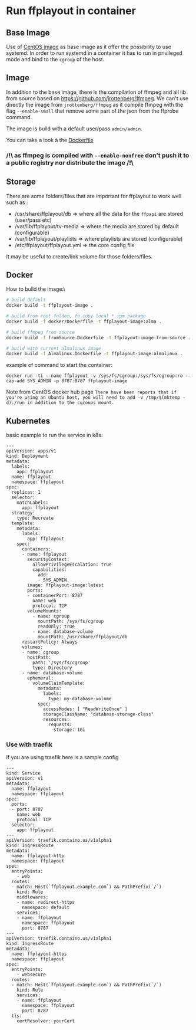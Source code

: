 # Run ffplayout in container


## Base Image

Use of [CentOS image](https://hub.docker.com/_/centos) as base image as it offer the possibility to use systemd.
In order to run systemd in a container it has to run in privileged mode and bind to the `cgroup` of the host.

## Image

In addition to the base image, there is the compilation of ffmpeg and all lib from source based on https://github.com/jrottenberg/ffmpeg.
We can't use directly the image from `jrottenberg/ffmpeg` as it compile ffmpeg with the flag `--enable-small` that remove some part of the json from the ffprobe command.

The image is build with a default user/pass `admin/admin`.

You can take a look à the [Dockerfile](Dockerfile)

### /!\ as ffmpeg is compiled with `--enable-nonfree` don't push it to a public registry nor distribute the image /!\

## Storage

There are some folders/files that are important for ffplayout to work well such as :
 - /usr/share/ffplayout/db => where all the data for the `ffpapi` are stored (user/pass etc)
 - /var/lib/ffplayout/tv-media => where the media are stored by default (configurable)
 - /var/lib/ffplayout/playlists => where playlists are stored (configurable)
 - /etc/ffplayout/ffplayout.yml => the core config file

It may be useful to create/link volume for those folders/files.

## Docker

How to build the image:\
```BASH
# build default
docker build -t ffplayout-image .

# build from root folder, to copy local *.rpm package
docker build -f docker/Dockerfile -t ffplayout-image:alma .

# build ffmpeg from source
docker build -f fromSource.Dockerfile -t ffplayout-image:from-source .

# build with current almalinux image
docker build -f Almalinux.Dockerfile -t ffplayout-image:almalinux .
```

example of command to start the container:

`docker run -ti --name ffplayout -v /sys/fs/cgroup:/sys/fs/cgroup:ro --cap-add SYS_ADMIN -p 8787:8787 ffplayout-image`

Note from CentOS docker hub page
`
There have been reports that if you're using an Ubuntu host, you will need to add -v /tmp/$(mktemp -d):/run in addition to the cgroups mount.
`

## Kubernetes

basic example to run the service in k8s:
```
---
apiVersion: apps/v1
kind: Deployment
metadata:
  labels:
    app: ffplayout
  name: ffplayout
  namespace: ffplayout
spec:
  replicas: 1
  selector:
    matchLabels:
      app: ffplayout
  strategy:
    type: Recreate
  template:
    metadata:
      labels:
        app: ffplayout
    spec:
      containers:
      - name: ffplayout
        securityContext:
          allowPrivilegeEscalation: true
          capabilities:
            add:
            - SYS_ADMIN
        image: ffplayout-image:latest
        ports:
        - containerPort: 8787
          name: web
          protocol: TCP
        volumeMounts:
          - name: cgroup
            mountPath: /sys/fs/cgroup
            readOnly: true
          - name: database-volume
            mountPath: /usr/share/ffplayout/db
      restartPolicy: Always
      volumes:
      - name: cgroup
        hostPath:
          path: '/sys/fs/cgroup'
          type: Directory
      - name: database-volume
        ephemeral:
          volumeClaimTemplate:
            metadata:
              labels:
                type: my-database-volume
            spec:
              accessModes: [ "ReadWriteOnce" ]
              storageClassName: "database-storage-class"
              resources:
                requests:
                  storage: 1Gi
```



### Use with traefik

If you are using traefik here is a sample config
```
---
kind: Service
apiVersion: v1
metadata:
  name: ffplayout
  namespace: ffplayout
spec:
  ports:
  - port: 8787
    name: web
    protocol: TCP
  selector:
    app: ffplayout
---
apiVersion: traefik.containo.us/v1alpha1
kind: IngressRoute
metadata:
  name: ffplayout-http
  namespace: ffplayout
spec:
  entryPoints:
    - web
  routes:
  - match: Host(`ffplayout.example.com`) && PathPrefix(`/`)
    kind: Rule
    middlewares:
    - name: redirect-https
      namespace: default
    services:
    - name: ffplayout
      namespace: ffplayout
      port: 8787
---
apiVersion: traefik.containo.us/v1alpha1
kind: IngressRoute
metadata:
  name: ffplayout-https
  namespace: ffplayout
spec:
  entryPoints:
    - websecure
  routes:
  - match: Host(`ffplayout.example.com`) && PathPrefix(`/`)
    kind: Rule
    services:
    - name: ffplayout
      namespace: ffplayout
      port: 8787
  tls:
    certResolver: yourCert
```
